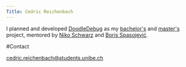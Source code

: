 ```yaml
---
Title: Cedric Reichenbach
---
```


I planned and developed [DoodleDebug](%base_url%/wiki/projects/DoodleDebug) as my [bachelor's](%assets_url%/archive/projects/Reic13a.pdf) and [master's](%assets_url%/archive/masters/Reic15a.pdf) project, mentored by [Niko Schwarz](%base_url%/staff/Schwarz) and [Boris Spasojević](%base_url%/staff/Boris-Spasojevic).

#Contact

cedric.reichenbach@students.unibe.ch

